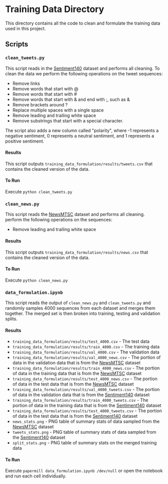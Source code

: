 # Training Data Directory

This directory contains all the code to clean and formulate the training data used in this project.

## Scripts

### `clean_tweets.py`

This script reads in the [Sentiment140](https://www.kaggle.com/datasets/kazanova/sentiment140) dataset and performs all cleaning.  To clean the data we
perform the following operations on the tweet sequences:

- Remove links
- Remove words that start with @
- Remove words that start with #
- Remove words that start with & and end with ;, such as &
- Remove brackets around ?
- Replace multiple spaces with a single space
- Remove leading and trailing white space
- Remove substrings that start with a special character. 

The script also adds a new column called "polarity", where -1 represents a negative sentiment, 0 represents a neutral sentiment, and 1 represents a positive sentiment.

#### Results
This script outputs `training_data_formulation/results/tweets.csv` that contains the cleaned version of the data.

#### To Run
Execute `python clean_tweets.py`

### `clean_news.py`

This script reads the [NewsMTSC](https://www.kaggle.com/datasets/fhamborg/news-articles-sentiment) dataset and performs all cleaning.   
perform the following operations on the sequences:

- Remove leading and trailing white space

#### Results
This script outputs `training_data_formulation/results/news.csv` that contains the cleaned version of the data.

#### To Run
Execute `python clean_news.py`


### `data_formulation.ipynb`

This script reads the output of `clean_news.py` and `clean_tweets.py` and randomly samples 4000 sequences from each dataset and merges them together.  The merged
set is then broken into training, testing and validation splits.

#### Results
- `training_data_formulation/results/test_4000.csv` - The test data
- `training_data_formulation/results/train_4000.csv` - The training data
- `training_data_formulation/results/val_4000.csv` - The validation data
- `training_data_formulation/results/val_4000_news.csv` - The portion of data in the validation data that is from the [NewsMTSC](https://www.kaggle.com/datasets/fhamborg/news-articles-sentiment) dataset
- `training_data_formulation/results/train_4000_news.csv` - The portion of data in the training data that is from the [NewsMTSC](https://www.kaggle.com/datasets/fhamborg/news-articles-sentiment) dataset
- `training_data_formulation/results/test_4000_news.csv` - The portion of data in the test data that is from the [NewsMTSC](https://www.kaggle.com/datasets/fhamborg/news-articles-sentiment) dataset
- `training_data_formulation/results/val_4000_tweets.csv` - The portion of data in the validation data that is from the [Sentiment140](https://www.kaggle.com/datasets/kazanova/sentiment140) dataset
- `training_data_formulation/results/train_4000_tweets.csv` - The portion of data in the training data that is from the [Sentiment140](https://www.kaggle.com/datasets/kazanova/sentiment140) dataset
- `training_data_formulation/results/test_4000_tweets.csv` - The portion of data in the test data that is from the [Sentiment140](https://www.kaggle.com/datasets/kazanova/sentiment140) dataset
- `news_stats.png` - PNG table of summary stats of data sampled from the [NewsMTSC](https://www.kaggle.com/datasets/fhamborg/news-articles-sentiment) dataset
- `tweets_stats.png` - PNG table of summary stats of data sampled from the [Sentiment140](https://www.kaggle.com/datasets/kazanova/sentiment140)  dataset
- `split_stats.png` - PNG table of summary stats on the merged training data

#### To Run
Execute `papermill data_formulation.ipynb /dev/null` or open the notebook and run each cell individually.
